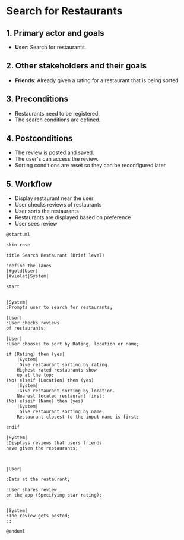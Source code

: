 # Search for Restaurants

## 1. Primary actor and goals

* __User__: Search for restaurants.

## 2. Other stakeholders and their goals

* __Friends__: Already given a rating for a restaurant that is being sorted


## 3. Preconditions
 
* Restaurants need to be registered.
* The search conditions are defined.

## 4. Postconditions

* The review is posted and saved.
* The user's can access the review.
* Sorting conditions are reset so they can be reconfigured later

## 5. Workflow

* Display restaurant near the user
* User checks reviews of restaurants
* User sorts the restaurants
* Restaurants are displayed based on preference
* User sees review

```plantuml
@startuml

skin rose

title Search Restaurant (Brief level)

'define the lanes
|#gold|User|
|#violet|System|

start


|System|
:Prompts user to search for restaurants;

|User|
:User checks reviews 
of restaurants;

|User|
:User chooses to sort by Rating, location or name;

if (Rating) then (yes)
    |System|
    :Give restaurant sorting by rating. 
    Highest rated restaurants show
    up at the top;
(No) elseif (Location) then (yes)
    |System|
    :Give restaurant sorting by location.
    Nearest located restaurant first;
(No) elseif (Name) then (yes)
    |System|
    :Give restaurant sorting by name.
    Restaurant closest to the input name is first;
    
endif

|System|
:Displays reviews that users friends 
have given the restaurants;



|User|

:Eats at the restaurant;

:User shares review 
on the app (Specifying star rating);


|System|
:The review gets posted;
:;

@enduml
```


